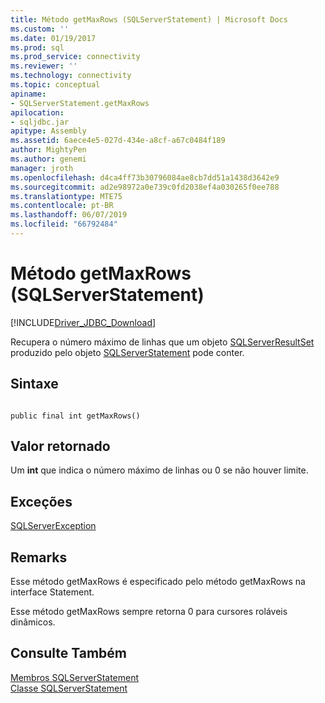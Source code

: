 ```yaml
---
title: Método getMaxRows (SQLServerStatement) | Microsoft Docs
ms.custom: ''
ms.date: 01/19/2017
ms.prod: sql
ms.prod_service: connectivity
ms.reviewer: ''
ms.technology: connectivity
ms.topic: conceptual
apiname:
- SQLServerStatement.getMaxRows
apilocation:
- sqljdbc.jar
apitype: Assembly
ms.assetid: 6aece4e5-027d-434e-a8cf-a67c0484f189
author: MightyPen
ms.author: genemi
manager: jroth
ms.openlocfilehash: d4ca4ff73b30796084ae8cb7dd51a1438d3642e9
ms.sourcegitcommit: ad2e98972a0e739c0fd2038ef4a030265f0ee788
ms.translationtype: MTE75
ms.contentlocale: pt-BR
ms.lasthandoff: 06/07/2019
ms.locfileid: "66792484"
---
```

# <a name="getmaxrows-method-sqlserverstatement"></a>Método getMaxRows (SQLServerStatement)
[!INCLUDE[Driver_JDBC_Download](../../../includes/driver_jdbc_download.md)]

  Recupera o número máximo de linhas que um objeto [SQLServerResultSet](../../../connect/jdbc/reference/sqlserverresultset-class.md) produzido pelo objeto [SQLServerStatement](../../../connect/jdbc/reference/sqlserverstatement-class.md) pode conter.  
  
## <a name="syntax"></a>Sintaxe  
  
```  
  
public final int getMaxRows()  
```  
  
## <a name="return-value"></a>Valor retornado  
 Um **int** que indica o número máximo de linhas ou 0 se não houver limite.  
  
## <a name="exceptions"></a>Exceções  
 [SQLServerException](../../../connect/jdbc/reference/sqlserverexception-class.md)  
  
## <a name="remarks"></a>Remarks  
 Esse método getMaxRows é especificado pelo método getMaxRows na interface Statement.  
  
 Esse método getMaxRows sempre retorna 0 para cursores roláveis dinâmicos.  
  
## <a name="see-also"></a>Consulte Também  
 [Membros SQLServerStatement](../../../connect/jdbc/reference/sqlserverstatement-members.md)   
 [Classe SQLServerStatement](../../../connect/jdbc/reference/sqlserverstatement-class.md)  
  
  
